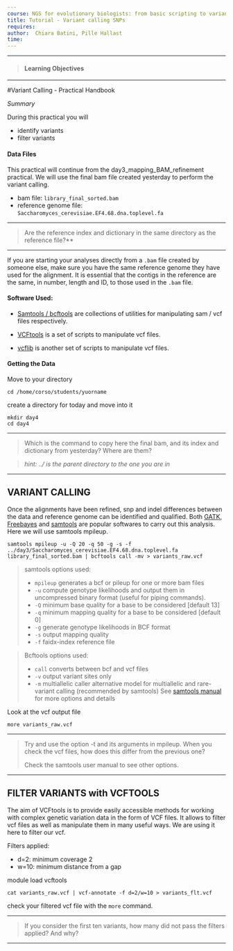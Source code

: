 ```yaml
---
course: NGS for evolutionary biologists: from basic scripting to variant calling
title: Tutorial - Variant calling SNPs
requires:
author:  Chiara Batini, Pille Hallast  
time:
---
```

------------
> #### Learning Objectives
------------


#Variant Calling - Practical Handbook

*Summary*

During this practical you will  
- identify variants
- filter variants

####  Data Files

This practical will continue from the day3_mapping_BAM_refinement practical. We will use the final bam file created yesterday to perform the variant calling.  

- bam file: `library_final_sorted.bam`
- reference genome file: `Saccharomyces_cerevisiae.EF4.68.dna.toplevel.fa`

---
>
>Are the reference index and dictionary in the same directory as the reference file?**
>
---

If you are starting your analyses directly from a `.bam` file created by someone else, make sure you have the same reference genome they have used for the alignment. It is essential that the contigs in the reference are the same, in number, length and ID, to those used in the `.bam` file.

#### Software Used:

- [Samtools / bcftools](http://samtools.sourceforge.net/samtools.shtml) are collections of utilities for manipulating sam / vcf files respectively.  

- [VCFtools](http://vcftools.sourceforge.net/) is a set of scripts to manipulate vcf files.

- [vcflib](https://github.com/ekg/vcflib) is another set of scripts to manipulate vcf files.


#### Getting the Data

Move to your directory
```
cd /home/corso/students/yuorname

```
create a directory for today and move into it
```
mkdir day4
cd day4
```

---
>
>Which is the command to copy here the final bam, and its index and dictionary from yesterday? Where are them?

>*hint: ../ is the parent directory to the one you are in*
>
---

## VARIANT CALLING

Once the alignments have been refined, snp and indel differences between the data and reference genome can be identified and qualified. Both [GATK](https://www.broadinstitute.org/gatk/), [Freebayes](https://github.com/ekg/freebayes) and [samtools](http://samtools.sourceforge.net/) are popular softwares to carry out this analysis. Here we will use samtools mpileup.
```
samtools mpileup -u -Q 20 -q 50 -g -s -f ../day3/Saccharomyces_cerevisiae.EF4.68.dna.toplevel.fa library_final_sorted.bam | bcftools call -mv > variants_raw.vcf

```
>samtools options used:
>- `mpileup`    generates a bcf or pileup for one or more bam files
>- `-u`    compute genotype likelihoods and output them in uncompressed binary format (useful for piping commands).
>- `-Q`    minimum base quality for a base to be considered [default 13]
>- `-q`    minimum mapping quality for a base to be considered [default 0]
>- `-g`    generate genotype likelihoods in BCF format
>- `-s`    output mapping quality
>- `-f`    faidx-index reference file


>Bcftools options used:
> - `call`    converts between bcf and vcf files
> - `-v`    output variant sites only
>- `-m`    multiallelic caller alternative model for multiallelic and rare-variant calling (recommended by samtools)
>See [samtools manual](http://samtools.sourceforge.net/samtools.shtml ) for more options and details

Look at the vcf output file
```
more variants_raw.vcf
```

---
>
> Try and use the option -t and its arguments in mpileup. When you check the vcf files, how does this differ from the previous one?
>
>Check the samtools user manual to see other options.
>
---

## FILTER VARIANTS with VCFTOOLS

The aim of VCFtools is to provide easily accessible methods for working with complex genetic variation data in the form of VCF files. It allows to filter vcf files as well as manipulate them in many useful ways. We are using it here to filter our vcf.

Filters applied:
- d=2: minimum coverage 2
- w=10: minimum distance from a gap

module load vcftools
```
cat variants_raw.vcf | vcf-annotate -f d=2/w=10 > variants_flt.vcf

```

check your filtered vcf file with the `more` command.

---
>
> If you consider the first ten variants, how many did not pass the filters applied? And why?
>
----

